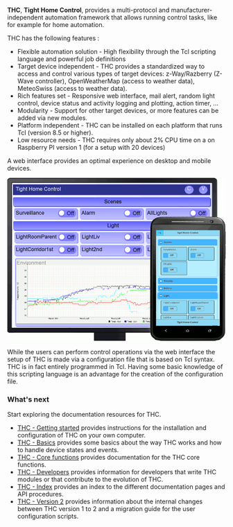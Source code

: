 **THC**, **Tight Home Control**, provides a multi-protocol and manufacturer-independent automation framework that allows running control tasks, like for example for home automation.

THC has the following features :

* Flexible automation solution - High flexibility through the Tcl scripting language and powerful job definitions
* Target device independent - THC provides a standardized way to access and control various types of target devices: z-Way/Razberry (Z-Wave controller), OpenWeatherMap (access to weather data), MeteoSwiss (access to weather data).
* Rich features set - Responsive web interface, mail alert, random light control, device status and activity logging and plotting, action timer, ...
* Modularity - Support for other target devices, or more features can be added via new modules.
* Platform independent - THC can be installed on each platform that runs Tcl (version 8.5 or higher).
* Low resource needs - THC requires only about 2% CPU time on a on Raspberry PI version 1 (for a setup with 20 devices)

A web interface provides an optimal experience on desktop and mobile devices.

![THC web interface](https://github.com/Drolla/thc/blob/master/developper/doc/thc_Web.gif)

While the users can perform control operations via the web interface the setup of THC is made via a configuration file that is based on Tcl syntax.  THC is in fact entirely programmed in Tcl.  Having some basic knowledge of this scripting language is an advantage for the creation of the configuration file.


### What's next

Start exploring the documentation resources for THC.

* [THC - Getting started](https://github.com/Drolla/thc/wiki/THC-Getting-started) provides instructions for the installation and configuration of THC on your own computer.
* [THC - Basics](https://github.com/Drolla/thc/wiki/THC-Basics) provides some basics about the way THC works and how to handle device states and events.
* [THC - Core functions](https://github.com/Drolla/thc/wiki/THC-Core-functions) provides documentation for the THC core functions.
* [THC - Developers](https://github.com/Drolla/thc/wiki/THC-Developers) provides information for developers that write THC modules or that contribute to the evolution of THC.
* [THC - Index](https://github.com/Drolla/thc/wiki/THC-Index) provides an index to the different documentation pages and API procedures.
* [THC - Version 2](https://github.com/Drolla/thc/wiki/THC-Version-2) provides information about the internal changes between THC version 1 to 2 and a migration guide for the user configuration scripts.